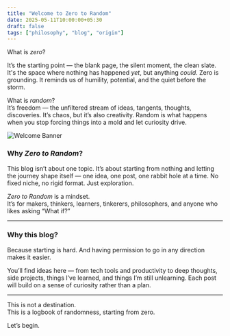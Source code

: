 ```yaml
---
title: "Welcome to Zero to Random"
date: 2025-05-11T10:00:00+05:30
draft: false
tags: ["philosophy", "blog", "origin"]
---
```


What is *zero*?  

It’s the starting point — the blank page, the silent moment, the clean slate. It's the space where nothing has happened *yet*, but anything *could*. Zero is grounding. It reminds us of humility, potential, and the quiet before the storm.

What is *random*?  
It’s freedom — the unfiltered stream of ideas, tangents, thoughts, discoveries. It’s chaos, but it’s also creativity. Random is what happens when you stop forcing things into a mold and let curiosity drive.

![Welcome Banner](/images/first_post.png)

### Why *Zero to Random*?

This blog isn’t about one topic. It’s about starting from nothing and letting the journey shape itself — one idea, one post, one rabbit hole at a time. No fixed niche, no rigid format. Just exploration.

*Zero to Random* is a mindset.  
It’s for makers, thinkers, learners, tinkerers, philosophers, and anyone who likes asking “What if?”

---

### Why this blog?

Because starting is hard. And having permission to go in any direction makes it easier.

You’ll find ideas here — from tech tools and productivity to deep thoughts, side projects, things I’ve learned, and things I’m still unlearning. Each post will build on a sense of curiosity rather than a plan.

---

This is not a destination.  
This is a logbook of randomness, starting from zero.

Let’s begin.
